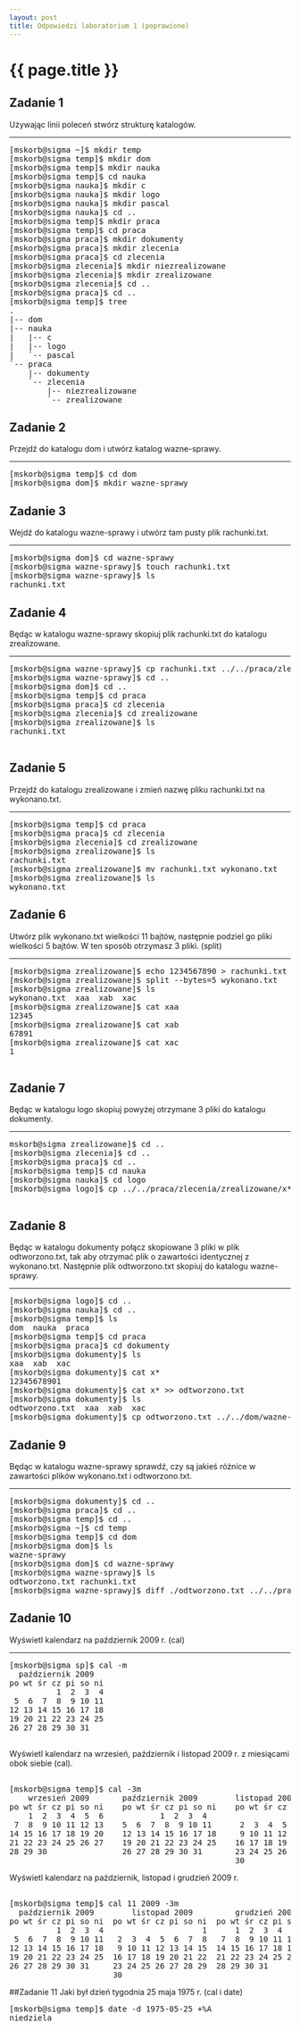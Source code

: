 ```yaml
---
layout: post
title: Odpowiedzi laboratorium 1 (poprawione)
---
```


# {{ page.title }}

## Zadanie 1
Używając linii poleceń stwórz strukturę katalogów.

<hr />
<pre>
[mskorb@sigma ~]$ mkdir temp
[mskorb@sigma temp]$ mkdir dom
[mskorb@sigma temp]$ mkdir nauka
[mskorb@sigma temp]$ cd nauka
[mskorb@sigma nauka]$ mkdir c
[mskorb@sigma nauka]$ mkdir logo
[mskorb@sigma nauka]$ mkdir pascal
[mskorb@sigma nauka]$ cd ..
[mskorb@sigma temp]$ mkdir praca
[mskorb@sigma temp]$ cd praca
[mskorb@sigma praca]$ mkdir dokumenty
[mskorb@sigma praca]$ mkdir zlecenia
[mskorb@sigma praca]$ cd zlecenia
[mskorb@sigma zlecenia]$ mkdir niezrealizowane
[mskorb@sigma zlecenia]$ mkdir zrealizowane
[mskorb@sigma zlecenia]$ cd .. 
[mskorb@sigma praca]$ cd ..
[mskorb@sigma temp]$ tree
.
|-- dom
|-- nauka
|   |-- c
|   |-- logo
|   `-- pascal
`-- praca
    |-- dokumenty
    `-- zlecenia
        |-- niezrealizowane
        `-- zrealizowane
</pre>

## Zadanie 2
Przejdź do katalogu dom i utwórz katalog wazne-sprawy.

<hr />
<pre>
[mskorb@sigma temp]$ cd dom
[mskorb@sigma dom]$ mkdir wazne-sprawy
</pre>

## Zadanie 3
Wejdź do katalogu wazne-sprawy i utwórz tam pusty plik rachunki.txt.

<hr />
<pre>
[mskorb@sigma dom]$ cd wazne-sprawy
[mskorb@sigma wazne-sprawy]$ touch rachunki.txt
[mskorb@sigma wazne-sprawy]$ ls
rachunki.txt
</pre>

## Zadanie 4
Będąc w katalogu wazne-sprawy skopiuj plik rachunki.txt do katalogu zrealizowane.

<hr />
<pre>
[mskorb@sigma wazne-sprawy]$ cp rachunki.txt ../../praca/zlecenia/zrealizowane
[mskorb@sigma wazne-sprawy]$ cd ..
[mskorb@sigma dom]$ cd ..
[mskorb@sigma temp]$ cd praca
[mskorb@sigma praca]$ cd zlecenia
[mskorb@sigma zlecenia]$ cd zrealizowane
[mskorb@sigma zrealizowane]$ ls
rachunki.txt

</pre>


## Zadanie 5
Przejdź do katalogu zrealizowane i zmień nazwę pliku rachunki.txt na wykonano.txt.

<hr />
<pre>
[mskorb@sigma temp]$ cd praca
[mskorb@sigma praca]$ cd zlecenia
[mskorb@sigma zlecenia]$ cd zrealizowane
[mskorb@sigma zrealizowane]$ ls
rachunki.txt
[mskorb@sigma zrealizowane]$ mv rachunki.txt wykonano.txt
[mskorb@sigma zrealizowane]$ ls
wykonano.txt
</pre>


## Zadanie 6
Utwórz plik wykonano.txt wielkości 11 bajtów, następnie podziel go pliki wielkości 5 bajtów. W ten sposób otrzymasz 3 pliki. (split)

<hr/>
<pre>
[mskorb@sigma zrealizowane]$ echo 1234567890 > rachunki.txt
[mskorb@sigma zrealizowane]$ split --bytes=5 wykonano.txt
[mskorb@sigma zrealizowane]$ ls
wykonano.txt  xaa  xab  xac
[mskorb@sigma zrealizowane]$ cat xaa
12345
[mskorb@sigma zrealizowane]$ cat xab
67891
[mskorb@sigma zrealizowane]$ cat xac
1

</pre>


## Zadanie 7
Będąc w katalogu logo skopiuj powyżej otrzymane 3 pliki do katalogu dokumenty.

<hr />
<pre>
mskorb@sigma zrealizowane]$ cd ..
[mskorb@sigma zlecenia]$ cd ..
[mskorb@sigma praca]$ cd ..
[mskorb@sigma temp]$ cd nauka
[mskorb@sigma nauka]$ cd logo
[mskorb@sigma logo]$ cp ../../praca/zlecenia/zrealizowane/x* ../../praca/dokumenty

</pre>

## Zadanie 8
Będąc w katalogu dokumenty połącz skopiowane 3 pliki w plik odtworzono.txt, tak aby otrzymać plik o zawartości identycznej z wykonano.txt. Następnie plik odtworzono.txt skopiuj do katalogu wazne-sprawy.

<hr />
<pre>
[mskorb@sigma logo]$ cd ..
[mskorb@sigma nauka]$ cd ..
[mskorb@sigma temp]$ ls
dom  nauka  praca
[mskorb@sigma temp]$ cd praca
[mskorb@sigma praca]$ cd dokumenty
[mskorb@sigma dokumenty]$ ls
xaa  xab  xac
[mskorb@sigma dokumenty]$ cat x*
12345678901
[mskorb@sigma dokumenty]$ cat x* >> odtworzono.txt
[mskorb@sigma dokumenty]$ ls
odtworzono.txt  xaa  xab  xac
[mskorb@sigma dokumenty]$ cp odtworzono.txt ../../dom/wazne-sprawy
</pre>

## Zadanie 9
Będąc w katalogu wazne-sprawy sprawdź, czy są jakieś różnice w zawartości plików wykonano.txt i odtworzono.txt.

<hr />
<pre>
[mskorb@sigma dokumenty]$ cd ..
[mskorb@sigma praca]$ cd ..
[mskorb@sigma temp]$ cd ..
[mskorb@sigma ~]$ cd temp
[mskorb@sigma temp]$ cd dom
[mskorb@sigma dom]$ ls
wazne-sprawy
[mskorb@sigma dom]$ cd wazne-sprawy
[mskorb@sigma wazne-sprawy]$ ls
odtworzono.txt rachunki.txt
[mskorb@sigma wazne-sprawy]$ diff ./odtworzono.txt ../../praca/zlecenia/zrealizowane/wykonano.txt
</pre>

## Zadanie 10
Wyświetl kalendarz na październik 2009 r. (cal)

<hr />
<pre>
[mskorb@sigma sp]$ cal -m
  październik 2009
po wt śr cz pi so ni
          1  2  3  4
 5  6  7  8  9 10 11
12 13 14 15 16 17 18
19 20 21 22 23 24 25
26 27 28 29 30 31

</pre>

Wyświetl kalendarz na wrzesień, październik i listopad 2009 r.
 z miesiącami obok siebie (cal).

<pre>

[mskorb@sigma temp]$ cal -3m
    wrzesień 2009       październik 2009        listopad 2009
po wt śr cz pi so ni  	po wt śr cz pi so ni  	po wt śr cz pi so ni
    1  2  3  4  5  6            1  2  3  4                     1
 7  8  9 10 11 12 13   	5  6  7  8  9 10 11  	 2  3  4  5  6  7  8
14 15 16 17 18 19 20  	12 13 14 15 16 17 18  	 9 10 11 12 13 14 15
21 22 23 24 25 26 27  	19 20 21 22 23 24 25  	16 17 18 19 20 21 22
28 29 30              	26 27 28 29 30 31     	23 24 25 26 27 28 29
                                            	30
</pre>

Wyświetl kalendarz na październik, listopad i grudzień 2009 r.

<pre>

[mskorb@sigma temp]$ cal 11 2009 -3m
  październik 2009        listopad 2009         grudzień 2009
po wt śr cz pi so ni  po wt śr cz pi so ni  po wt śr cz pi so ni
          1  2  3  4                     1      1  2  3  4  5  6
 5  6  7  8  9 10 11   2  3  4  5  6  7  8   7  8  9 10 11 12 13
12 13 14 15 16 17 18   9 10 11 12 13 14 15  14 15 16 17 18 19 20
19 20 21 22 23 24 25  16 17 18 19 20 21 22  21 22 23 24 25 26 27
26 27 28 29 30 31     23 24 25 26 27 28 29  28 29 30 31
                      30
</pre>

##Zadanie 11
Jaki był dzień tygodnia 25 maja 1975 r. (cal i date)
<pre>
[mskorb@sigma temp]$ date -d 1975-05-25 +%A
niedziela
</pre>
